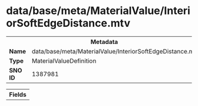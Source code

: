 <h1>data/base/meta/MaterialValue/InteriorSoftEdgeDistance.mtv</h1><table><tr><th colspan="100%">Metadata</th></tr><tr><td><b>Name</b></td><td>data/base/meta/MaterialValue/InteriorSoftEdgeDistance.mtv</td></tr><tr><td><b>Type</b></td><td>MaterialValueDefinition</td></tr><tr><td><b>SNO ID</b></td><td>1387981</td></tr></table>

<table><tr><th colspan="100%">Fields</th></tr></table>

